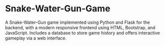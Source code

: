 # Snake-Water-Gun-Game
A Snake-Water-Gun game implemented using Python and Flask for the backend, with a modern responsive frontend using HTML, Bootstrap, and JavaScript. Includes a database to store game history and offers interactive gameplay via a web interface.
